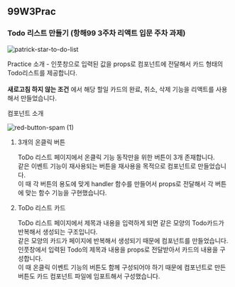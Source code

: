 ## 99W3Prac

### Todo 리스트 만들기 (항해99 3주차 리액트 입문 주차 과제)
![patrick-star-to-do-list](https://user-images.githubusercontent.com/90745936/204481076-d3ae866f-ba7d-4d18-b54e-c1c718885816.gif)

Practice 소개 - 인풋창으로 입력된 값을 props로 컴포넌트에 전달해서 카드 형태의 Todo리스트를 제공합니다.
<br/><br/>
__새로고침 하지 않는 조건__ 에서 해당 할일 카드의 완료, 취소, 삭제 기능을 리액트를 사용해서 만들었습니다.

컴포넌트 소개


![red-button-spam (1)](https://user-images.githubusercontent.com/90745936/204480223-718adfae-7943-46e1-a09d-899a3e342d7d.gif)
1. 3개의 온클릭 버튼 

   ToDo 리스트 페이지에서 온클릭 기능 동작만을 위한 버튼이 3개 존재합니다.<br/>
   같은 이벤트 기능이 재사용되는 버튼을 재사용을 목적으로 컴포넌트로 만들었습니다.<br/>
   이 때 각 버튼의 용도에 맞게 handler 함수를 만들어서 props로 전달해서 각 버튼에 맞는 함수 기능을 구현했습니다.<br/>


2. ToDo 리스트 카드

   ToDo 리스트 페이지에서 제목과 내용을 입력하게 되면 같은 모양의 Todo카드가 반복해서 생성되는 구조입니다.<br/>
   같은 모양의 카드가 페이지에 반복해서 생성되기 때문에 컴포넌트를 만들었습니다.<br/>
   인풋창에서 입력된 Todo의 제목과 내용을 props로 전달받아서 카드의 내용을 구성합니다.<br/>
   이 때 온클릭 이벤트 기능의 버튼도 함께 구성되어야 하기 때문에 컴포넌트로 만든 버튼도 카드 컴포넌트 파일에
   임포트해서 구성했습니다.<br/>
